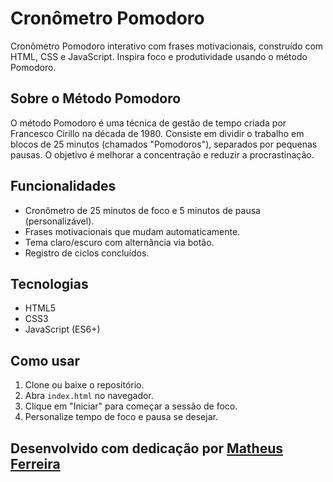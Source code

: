 # Cronômetro Pomodoro

Cronômetro Pomodoro interativo com frases motivacionais, construído com HTML, CSS e JavaScript. Inspira foco e produtividade usando o método Pomodoro.

## Sobre o Método Pomodoro
O método Pomodoro é uma técnica de gestão de tempo criada por Francesco Cirillo na década de 1980. Consiste em dividir o trabalho em blocos de 25 minutos (chamados "Pomodoros"), separados por pequenas pausas. O objetivo é melhorar a concentração e reduzir a procrastinação.

## Funcionalidades
- Cronômetro de 25 minutos de foco e 5 minutos de pausa (personalizável).
- Frases motivacionais que mudam automaticamente.
- Tema claro/escuro com alternância via botão.
- Registro de ciclos concluídos.

## Tecnologias
- HTML5
- CSS3
- JavaScript (ES6+)

## Como usar
1. Clone ou baixe o repositório.
2. Abra `index.html` no navegador.
3. Clique em "Iniciar" para começar a sessão de foco.
4. Personalize tempo de foco e pausa se desejar.

## Desenvolvido com dedicação por [Matheus Ferreira](https://github.com/mathpferreira)
